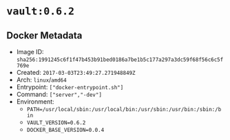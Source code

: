 # `vault:0.6.2`

## Docker Metadata

- Image ID: `sha256:1991245c6f1f47b453b91bed0186a7be1b5c177a297a3dc59f68f56c6c5f769e`
- Created: `2017-03-03T23:49:27.271948849Z`
- Arch: `linux`/`amd64`
- Entrypoint: `["docker-entrypoint.sh"]`
- Command: `["server","-dev"]`
- Environment:
  - `PATH=/usr/local/sbin:/usr/local/bin:/usr/sbin:/usr/bin:/sbin:/bin`
  - `VAULT_VERSION=0.6.2`
  - `DOCKER_BASE_VERSION=0.0.4`
